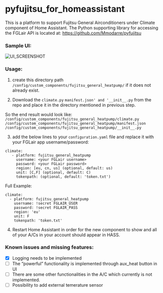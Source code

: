 # pyfujitsu_for_homeassistant

This is a platform to support Fujitsu General Airconditioners under Climate component of Home Assistant. The Python supporting library for accessing the FGLair API is located at: https://github.com/Mmodarre/pyfujitsu

### Sample UI:

![UI_SCREENSHOT](https://raw.githubusercontent.com/xerxes87/pyfujitsu_for_homeassistant/master/ha_fujitsu.jpg)

### Usage:
1. create this directory path `/config/custom_components/fujitsu_general_heatpump/` if it does not already exist.


2. Download the `climate.py` `manifest.json' and '__init__.py` from the repo and place it in the  directory mentioned in previous step. 

So the end result would look like: 
`/config/custom_components/fujitsu_general_heatpump/climate.py`
`/config/custom_components/fujitsu_general_heatpump/manifest.json`
`/config/custom_components/fujitsu_general_heatpump/__init__.py`

3. add the below lines to your `configuration.yaml` file and replace it with your FGLair app username/password:
```
climate:
   - platform: fujitsu_general_heatpump
     username: <your FGLair username>
     password: <your FGLair password> 
     region: [eu, cn, us] (optional, default: us)
     unit: [C,F] (optional, default: C)
     tokenpath: (optional, default: 'token.txt')       
```

Full Example:
```
climate:
  - platform: fujitsu_general_heatpump
    username: !secret FGLAIR_USER
    password: !secret FGLAIR_PASS
    region: 'eu'
    unit: F
    tokenpath: 'token.txt'
```

4. Restart Home Assistant in order for the new component to show and all of your A/Cs in your account should appear in HASS.

### Known issues and missing features:


- [X] Logging needs to be implemented
- [ ] The “powerful” functionality is implemented through aux_heat button in UI
- [ ] There are some other functionalities in the A/C which currently is not implemented.
- [ ] Possibility to add external temerature sensor
